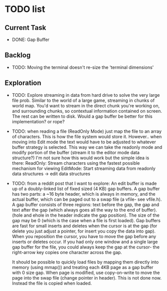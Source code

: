 # TODO list

## Current Task
+ DONE: Gap Buffer

## Backlog
+ TODO: Moving the terminal doesn't re-size the 'terminal dimensions'


## Exploration
 
+ TODO: Explore streaming in data from hard drive to solve the very
  large file prob.  Similar to the world of a large game, streaming in
  chunks of world map. You'd want to stream in the direct chunk you're
  working on, and surrounding chunks, so contextual information
  contained on screen. The rest can be written to disk. Would a gap
  buffer be better for this implementation? or rope?
  
+ TODO: when reading a file (ReadOnly Mode) just map the file to an
  array of characters. This is how the file system would store it.
  However.. when moving into Edit mode the text would have to be
  adjusted to whatever buffer strategy is selected. This way we can
  take the readonly mode and modify portion of the buffer (stream it
  to the editor mode data structure?) I'm not sure how this would work
  but the simple idea is there:
  ReadOnly: Stream characters using the fastest possible mechanism for
            viewing
  EditMode: Start streaming data from readonly data structures -> edit
            data structures

 
+ TODO: from a reddit post that I want to explore:
  An edit buffer is made up of a doubly-linked list of fixed sized (4
  KB) gap buffers. A gap buffer has two parts: a ~16 byte header,
  which is always in memory, and the actual buffer, which can be paged
  out to a swap file (a vfile- see vfile.h). A gap buffer consists of
  three regions: text before the gap, the gap and text after the gap
  (which always goes all the way to the end of buffer). (hole and
  ehole in the header indicate the gap position). The size of the gap
  may be 0 (which is the case when a file is first loaded). Gap
  buffers are fast for small inserts and deletes when the cursor is at
  the gap (for delete you just adjust a pointer, for insert you copy
  the data into gap). When you reposition the cursor, you have to move
  the gap before any inserts or deletes occur. If you had only one
  window and a single large gap buffer for the file, you could always
  keep the gap at the cursor- the right-arrow key copies one character
  across the gap.
  
  It should be possible to quickly load files by mapping them directly
  into memory (using mmap()) and treating each 4KB page as a gap
  buffer with 0 size gap. When page is modified, use copy-on-write to
  move the page into the swap file (change pointer in header). This is
  not done now. Instead the file is copied when loaded.

